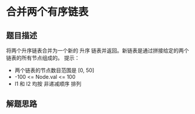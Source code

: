 # 合并两个有序链表
## 题目描述
将两个升序链表合并为一个新的 升序 链表并返回。新链表是通过拼接给定的两个链表的所有节点组成的。 
提示：<br/>
- 两个链表的节点数目范围是 [0, 50]<br/>
- -100 <= Node.val <= 100<br/>
- l1 和 l2 均按 非递减顺序 排列<br/>
## 解题思路
